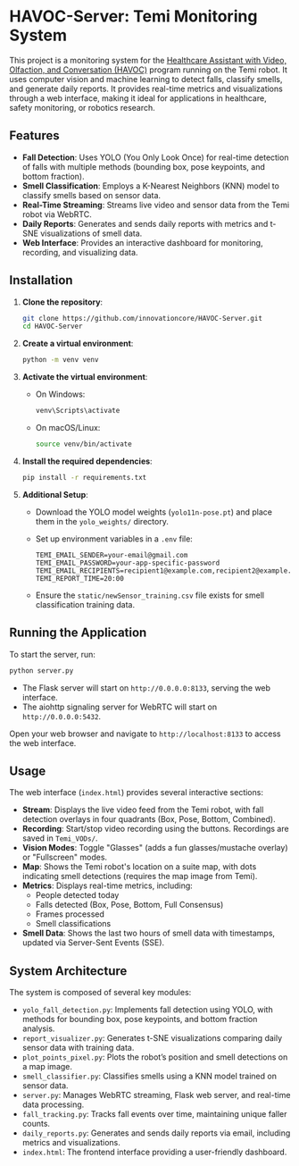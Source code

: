 # HAVOC-Server: Temi Monitoring System

This project is a monitoring system for the [Healthcare Assistant with Video, Olfaction, and Conversation (HAVOC)](https://github.com/innovationcore/HAVOC-TemiApp) program running on the Temi robot. It uses computer vision and machine learning to detect falls, classify smells, and generate daily reports. It provides real-time metrics and visualizations through a web interface, making it ideal for applications in healthcare, safety monitoring, or robotics research.

## Features

- **Fall Detection**: Uses YOLO (You Only Look Once) for real-time detection of falls with multiple methods (bounding box, pose keypoints, and bottom fraction).
- **Smell Classification**: Employs a K-Nearest Neighbors (KNN) model to classify smells based on sensor data.
- **Real-Time Streaming**: Streams live video and sensor data from the Temi robot via WebRTC.
- **Daily Reports**: Generates and sends daily reports with metrics and t-SNE visualizations of smell data.
- **Web Interface**: Provides an interactive dashboard for monitoring, recording, and visualizing data.

## Installation

1. **Clone the repository**:

   ```bash
   git clone https://github.com/innovationcore/HAVOC-Server.git
   cd HAVOC-Server
   ```

2. **Create a virtual environment**:

   ```bash
   python -m venv venv
   ```

3. **Activate the virtual environment**:

   - On Windows:

     ```bash
     venv\Scripts\activate
     ```

   - On macOS/Linux:

     ```bash
     source venv/bin/activate
     ```

4. **Install the required dependencies**:

   ```bash
   pip install -r requirements.txt
   ```

5. **Additional Setup**:

   - Download the YOLO model weights (`yolo11n-pose.pt`) and place them in the `yolo_weights/` directory.

   - Set up environment variables in a `.env` file:

     ```plaintext
     TEMI_EMAIL_SENDER=your-email@gmail.com
     TEMI_EMAIL_PASSWORD=your-app-specific-password
     TEMI_EMAIL_RECIPIENTS=recipient1@example.com,recipient2@example.com
     TEMI_REPORT_TIME=20:00
     ```

   - Ensure the `static/newSensor_training.csv` file exists for smell classification training data.

## Running the Application

To start the server, run:

```bash
python server.py
```

- The Flask server will start on `http://0.0.0.0:8133`, serving the web interface.
- The aiohttp signaling server for WebRTC will start on `http://0.0.0.0:5432`.

Open your web browser and navigate to `http://localhost:8133` to access the web interface.

## Usage

The web interface (`index.html`) provides several interactive sections:

- **Stream**: Displays the live video feed from the Temi robot, with fall detection overlays in four quadrants (Box, Pose, Bottom, Combined).
- **Recording**: Start/stop video recording using the buttons. Recordings are saved in `Temi_VODs/`.
- **Vision Modes**: Toggle "Glasses" (adds a fun glasses/mustache overlay) or "Fullscreen" modes.
- **Map**: Shows the Temi robot's location on a suite map, with dots indicating smell detections (requires the map image from Temi).
- **Metrics**: Displays real-time metrics, including:
  - People detected today
  - Falls detected (Box, Pose, Bottom, Full Consensus)
  - Frames processed
  - Smell classifications
- **Smell Data**: Shows the last two hours of smell data with timestamps, updated via Server-Sent Events (SSE).


## System Architecture

The system is composed of several key modules:

- `yolo_fall_detection.py`: Implements fall detection using YOLO, with methods for bounding box, pose keypoints, and bottom fraction analysis.
- `report_visualizer.py`: Generates t-SNE visualizations comparing daily sensor data with training data.
- `plot_points_pixel.py`: Plots the robot’s position and smell detections on a map image.
- `smell_classifier.py`: Classifies smells using a KNN model trained on sensor data.
- `server.py`: Manages WebRTC streaming, Flask web server, and real-time data processing.
- `fall_tracking.py`: Tracks fall events over time, maintaining unique faller counts.
- `daily_reports.py`: Generates and sends daily reports via email, including metrics and visualizations.
- `index.html`: The frontend interface providing a user-friendly dashboard.
